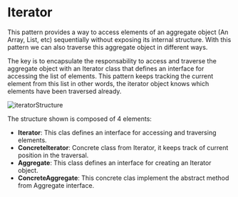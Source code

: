 # **Iterator**

This pattern provides a way to access elements of an aggregate object (An Array, List, etc) sequentially without exposing its internal structure. With this pattern we can also traverse this aggregate object in different ways.

The key is to encapsulate the responsability to access and traverse the aggregate object with an Iterator class that defines an interface for accessing the list of elements.  This pattern keeps tracking the current element from this list in other words, the iterator object knows which elements have been traversed already.

![iteratorStructure](https://github.com/systane/courses/blob/master/designPatterns/img/IteratorStructure.png)

The structure shown is composed of 4 elements:
- **Iterator**: This clas defines an interface for accessing and traversing elements.
- **ConcreteIterator**: Concrete class from Iterator, it keeps track of current position in the traversal.
- **Aggregate**: This class defines an interface for creating an Iterator object.
- **ConcreteAggregate**: This concrete clas implement the abstract method from Aggregate interface.


